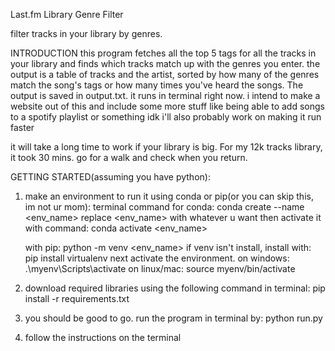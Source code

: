 Last.fm Library Genre Filter

filter tracks in your library by genres. 

INTRODUCTION
this program fetches all the top 5 tags for all the tracks in your library and finds which tracks match up with the genres you enter. 
the output is a table of tracks and the artist, sorted by how many of the genres match the song's tags or how many times you've heard the songs. The output is saved in output.txt.
it runs in terminal right now. i intend to make a website out of this and include some more stuff like being able to add songs to a spotify playlist or something idk
i'll also probably work on making it run faster

it will take a long time to work if your library is big. For my 12k tracks library, it took 30 mins. go for a walk and check when you return.

GETTING STARTED(assuming you have python):
1. make an environment to run it using conda or pip(or you can skip this, im not ur mom):
   terminal command for conda: conda create --name <env_name>
   replace <env_name> with whatever u want
   then activate it with command: conda activate <env_name>

   with pip: python -m venv <env_name>
   if venv isn't install, install with: pip install virtualenv
  next activate the environment.
  on windows:   .\myenv\Scripts\activate
  on linux/mac: source myenv/bin/activate

2. download required libraries using the following command in terminal: pip install -r requirements.txt
3. you should be good to go. run the program in terminal by: python run.py
4. follow the instructions on the terminal
